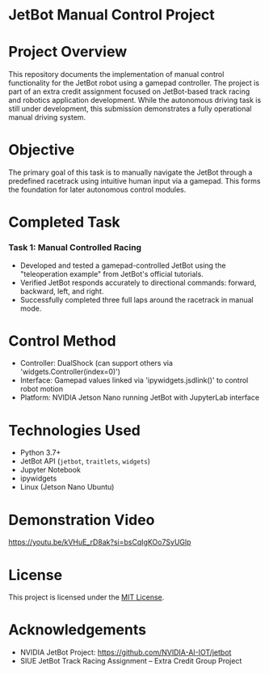 # JetBot Manual Control Project
# Project Overview
This repository documents the implementation of manual control functionality for the JetBot robot using a gamepad controller. The project is part of an extra credit assignment focused on JetBot-based track racing and robotics application development. While the autonomous driving task is still under development, this submission demonstrates a fully operational manual driving system.
# Objective
The primary goal of this task is to manually navigate the JetBot through a predefined racetrack using intuitive human input via a gamepad. This forms the foundation for later autonomous control modules.

# Completed Task

### Task 1: Manual Controlled Racing

- Developed and tested a gamepad-controlled JetBot using the "teleoperation example" from JetBot's official tutorials.
- Verified JetBot responds accurately to directional commands: forward, backward, left, and right.
- Successfully completed three full laps around the racetrack in manual mode.
# Control Method

- Controller: DualShock (can support others via 'widgets.Controller(index=0)')
- Interface: Gamepad values linked via 'ipywidgets.jsdlink()' to control robot motion
- Platform: NVIDIA Jetson Nano running JetBot with JupyterLab interface

# Technologies Used

- Python 3.7+
- JetBot API (`jetbot`, `traitlets`, `widgets`)
- Jupyter Notebook
- ipywidgets
- Linux (Jetson Nano Ubuntu)

# Demonstration Video
https://youtu.be/kVHuE_rD8ak?si=bsCqIgKOo7SyUGlp

# License

This project is licensed under the [MIT License](LICENSE).

# Acknowledgements

- NVIDIA JetBot Project: https://github.com/NVIDIA-AI-IOT/jetbot  
- SIUE JetBot Track Racing Assignment – Extra Credit Group Project




